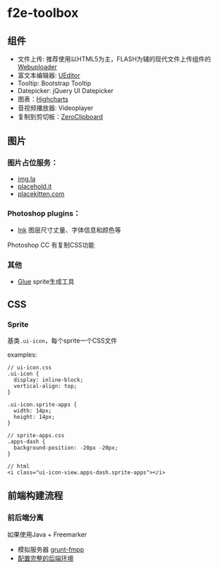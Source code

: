 f2e-toolbox
===========


组件
---

 - 文件上传: 推荐使用以HTML5为主，FLASH为辅的现代文件上传组件的[Webuploader](http://fex.baidu.com/webuploader/)
 - 富文本编辑器: [UEditor](http://ueditor.baidu.com/website/)
 - Tooltip: Bootstrap Tooltip
 - Datepicker: jQuery UI Datepicker
 - 图表：[Highcharts](http://www.highcharts.com/)
 - 音视频播放器: Videoplayer
 - 复制到剪切板：[ZeroClipboard](http://zeroclipboard.org/)


图片
---

### 图片占位服务：

 - [img.la](http://img.la)
 - [placehold.it](http://placehold.it)
 - [placekitten.com](http://placekitten.com)

### Photoshop plugins：

 - [Ink](http://ink.chrometaphore.com/) 图层尺寸丈量、字体信息和颜色等

Photoshop CC 有复制CSS功能

### 其他

 - [Glue](http://glue.readthedocs.org/en/latest/) sprite生成工具


CSS
---

### Sprite

基类`.ui-icon`，每个sprite一个CSS文件

examples: 

    // ui-icon.css
    .ui-icon {
      display: inline-block;
      vertical-align: top;
    }

    .ui-icon.sprite-apps {
      width: 14px;
      height: 14px;
    }

    // sprite-apps.css
    .apps-dash {
      background-position: -20px -20px;
    }

    // html
    <i class="ui-icon-view.apps-dash.sprite-apps"></i>


前端构建流程
----------

### 前后端分离

如果使用Java + Freemarker

 - 模拟服务器 [grunt-fmpp](https://github.com/yun77op/grunt-fmpp)
 - [配置完整的后端环境](http://yun77op.gitcafe.com/2014/05/09/setup-local-java-webapp-environment-using-maven-for-f2e/)